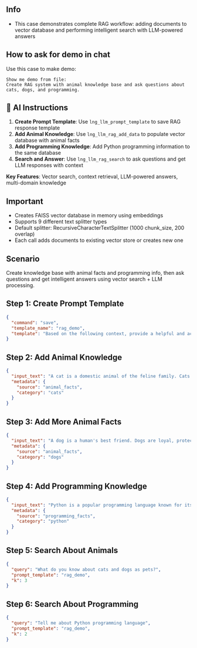 ## Info
- This case demonstrates complete RAG workflow: adding documents to vector database and performing intelligent search with LLM-powered answers

## How to ask for demo in chat  
Use this case to make demo:
```
Show me demo from file:
Create RAG system with animal knowledge base and ask questions about cats, dogs, and programming.
```

## 🤖 AI Instructions
1. **Create Prompt Template**: Use `lng_llm_prompt_template` to save RAG response template
2. **Add Animal Knowledge**: Use `lng_llm_rag_add_data` to populate vector database with animal facts
3. **Add Programming Knowledge**: Add Python programming information to the same database
4. **Search and Answer**: Use `lng_llm_rag_search` to ask questions and get LLM responses with context

**Key Features**: Vector search, context retrieval, LLM-powered answers, multi-domain knowledge

## Important
- Creates FAISS vector database in memory using embeddings
- Supports 9 different text splitter types
- Default splitter: RecursiveCharacterTextSplitter (1000 chunk_size, 200 overlap)
- Each call adds documents to existing vector store or creates new one

## Scenario
Create knowledge base with animal facts and programming info, then ask questions and get intelligent answers using vector search + LLM processing.

## Step 1: Create Prompt Template
```json
{
  "command": "save",
  "template_name": "rag_demo", 
  "template": "Based on the following context, provide a helpful and accurate answer to the question.\n\nContext:\n{context}\n\nQuestion: {query}\n\nAnswer:"
}
```

## Step 2: Add Animal Knowledge
```json
{
  "input_text": "A cat is a domestic animal of the feline family. Cats love to sleep and play. They are independent creatures that can live both indoors and outdoors. Cats are excellent hunters and have great night vision.",
  "metadata": {
    "source": "animal_facts",
    "category": "cats"
  }
}
```

## Step 3: Add More Animal Facts
```json
{
  "input_text": "A dog is a human's best friend. Dogs are loyal, protective, and social animals. They guard the house and love to walk with their owners. Dogs come in many breeds with different sizes and temperaments.",
  "metadata": {
    "source": "animal_facts",
    "category": "dogs"
  }
}
```

## Step 4: Add Programming Knowledge
```json
{
  "input_text": "Python is a popular programming language known for its simplicity and readability. It's excellent for beginners and widely used in data science, web development, and automation. Python uses indentation for code structure and has extensive library support.",
  "metadata": {
    "source": "programming_facts", 
    "category": "python"
  }
}
```

## Step 5: Search About Animals
```json
{
  "query": "What do you know about cats and dogs as pets?",
  "prompt_template": "rag_demo",
  "k": 3
}
```

## Step 6: Search About Programming
```json
{
  "query": "Tell me about Python programming language",
  "prompt_template": "rag_demo",
  "k": 2
}
```